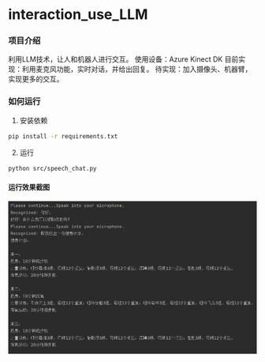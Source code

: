 # interaction_use_LLM

### 项目介绍

利用LLM技术，让人和机器人进行交互。
使用设备：Azure Kinect DK
目前实现：利用麦克风功能，实时对话，并给出回复。
待实现：加入摄像头、机器臂，实现更多的交互。


### 如何运行

1. 安装依赖

```bash
pip install -r requirements.txt
```

2. 运行

```bash
python src/speech_chat.py
```

#### 运行效果截图

![效果1](img/效果1.png)
